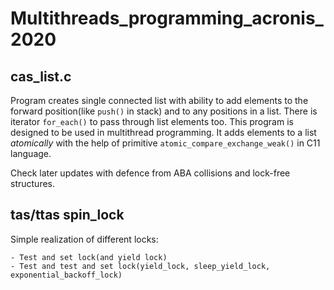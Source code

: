 # Multithreads_programming_acronis_2020

## cas_list.c

Program creates single connected list with ability to add elements to the forward position(like `push()` in stack) and to any positions in a list. There is iterator `for_each()` to pass through list elements too. This program is designed to be used in multithread programming. It adds elements to a list *atomically* with the help of primitive `atomic_compare_exchange_weak()` in C11 language. 

Check later updates with defence from ABA collisions and lock-free structures.

## tas/ttas spin_lock

Simple realization of different locks:

	- Test and set lock(and yield lock)
	- Test and test and set lock(yield_lock, sleep_yield_lock, exponential_backoff_lock)